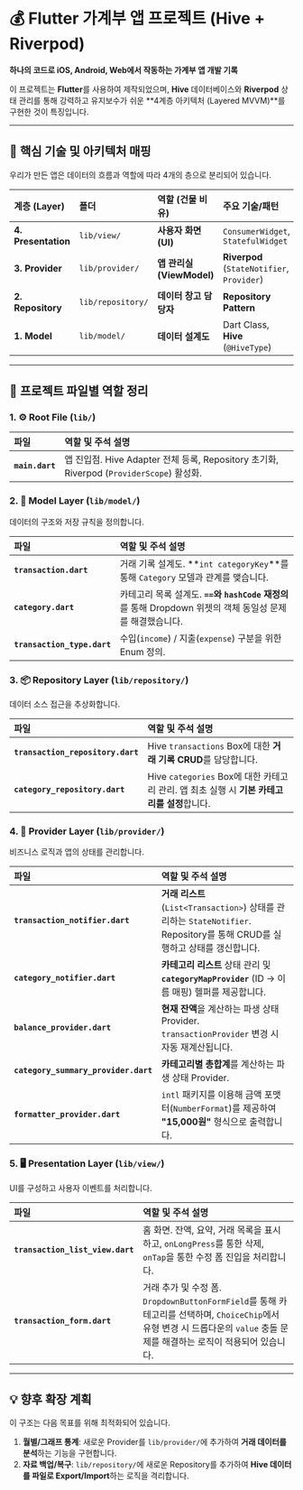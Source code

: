 # 💰 Flutter 가계부 앱 프로젝트 (Hive + Riverpod)

**하나의 코드로 iOS, Android, Web에서 작동하는 가계부 앱 개발 기록**

이 프로젝트는 **Flutter**를 사용하여 제작되었으며, **Hive** 데이터베이스와 **Riverpod** 상태 관리를 통해 강력하고 유지보수가 쉬운 **4계층 아키텍처 (Layered MVVM)**를 구현한 것이 특징입니다.

---

## 🌟 핵심 기술 및 아키텍처 매핑

우리가 만든 앱은 데이터의 흐름과 역할에 따라 4개의 층으로 분리되어 있습니다.

| 계층 (Layer) | 폴더 | 역할 (건물 비유) | 주요 기술/패턴 |
| :--- | :--- | :--- | :--- |
| **4. Presentation** | `lib/view/` | **사용자 화면 (UI)** | `ConsumerWidget`, `StatefulWidget` |
| **3. Provider** | `lib/provider/` | **앱 관리실 (ViewModel)** | **Riverpod** (`StateNotifier`, `Provider`) |
| **2. Repository** | `lib/repository/` | **데이터 창고 담당자** | **Repository Pattern** |
| **1. Model** | `lib/model/` | **데이터 설계도** | Dart Class, **Hive** (`@HiveType`) |

---

## 🚀 프로젝트 파일별 역할 정리

### 1. ⚙️ Root File (`lib/`)

| 파일 | 역할 및 주석 설명 |
| :--- | :--- |
| **`main.dart`** | 앱 진입점. Hive Adapter 전체 등록, Repository 초기화, Riverpod (`ProviderScope`) 활성화. |

### 2. 🧱 Model Layer (`lib/model/`)

데이터의 구조와 저장 규칙을 정의합니다.

| 파일 | 역할 및 주석 설명 |
| :--- | :--- |
| **`transaction.dart`** | 거래 기록 설계도. **`int categoryKey`**를 통해 `Category` 모델과 관계를 맺습니다. |
| **`category.dart`** | 카테고리 목록 설계도. **`==`와 `hashCode` 재정의**를 통해 Dropdown 위젯의 객체 동일성 문제를 해결했습니다. |
| **`transaction_type.dart`** | 수입(`income`) / 지출(`expense`) 구분을 위한 Enum 정의. |

### 3. 📦 Repository Layer (`lib/repository/`)

데이터 소스 접근을 추상화합니다.

| 파일 | 역할 및 주석 설명 |
| :--- | :--- |
| **`transaction_repository.dart`** | Hive `transactions` Box에 대한 **거래 기록 CRUD**를 담당합니다. |
| **`category_repository.dart`** | Hive `categories` Box에 대한 카테고리 관리. 앱 최초 실행 시 **기본 카테고리를 설정**합니다. |

### 4. 🎣 Provider Layer (`lib/provider/`)

비즈니스 로직과 앱의 상태를 관리합니다.

| 파일 | 역할 및 주석 설명 |
| :--- | :--- |
| **`transaction_notifier.dart`** | **거래 리스트**(`List<Transaction>`) 상태를 관리하는 `StateNotifier`. Repository를 통해 CRUD를 실행하고 상태를 갱신합니다. |
| **`category_notifier.dart`** | **카테고리 리스트** 상태 관리 및 **`categoryMapProvider`** (ID $\rightarrow$ 이름 매핑) 헬퍼를 제공합니다. |
| **`balance_provider.dart`** | **현재 잔액**을 계산하는 파생 상태 Provider. `transactionProvider` 변경 시 자동 재계산됩니다. |
| **`category_summary_provider.dart`** | **카테고리별 총합계**를 계산하는 파생 상태 Provider. |
| **`formatter_provider.dart`** | `intl` 패키지를 이용해 금액 포맷터(`NumberFormat`)를 제공하여 **"15,000원"** 형식으로 출력합니다. |

### 5. 🖥️ Presentation Layer (`lib/view/`)

UI를 구성하고 사용자 이벤트를 처리합니다.

| 파일 | 역할 및 주석 설명 |
| :--- | :--- |
| **`transaction_list_view.dart`** | 홈 화면. 잔액, 요약, 거래 목록을 표시하고, `onLongPress`를 통한 삭제, `onTap`을 통한 수정 폼 진입을 처리합니다. |
| **`transaction_form.dart`** | 거래 추가 및 수정 폼. `DropdownButtonFormField`를 통해 카테고리를 선택하며, `ChoiceChip`에서 유형 변경 시 드롭다운의 `value` 충돌 문제를 해결하는 로직이 적용되어 있습니다. |

---

## 💡 향후 확장 계획

이 구조는 다음 목표를 위해 최적화되어 있습니다.

1.  **월별/그래프 통계**: 새로운 Provider를 `lib/provider/`에 추가하여 **거래 데이터를 분석**하는 기능을 구현합니다.
2.  **자료 백업/복구**: `lib/repository/`에 새로운 Repository를 추가하여 **Hive 데이터를 파일로 Export/Import**하는 로직을 격리합니다.